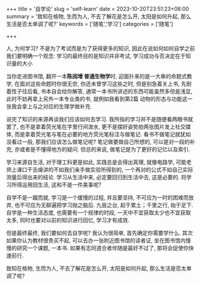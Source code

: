 +++
title = '自学论'
slug = 'self-learn'
date = 2023-10-20T23:51:23+08:00
summary = '致知在格物,  生而为人,  不去了解花是怎么开,  太阳是如何升起,  那么生活是否太单调了呢?'
keywords = ['随笔','学习']
categories = ['随笔']

+++

人,  为何学习?  不是为了考试而是为了获得更多的知识, 因此在说如何如何自学之前我们要明确一个观念: 学习的最终目的是知识并非考试,  学习成功与否决定在于知识量的大小

<!--more-->

当你走进图书馆,  翻开一本**陈阅增 普通生物学**时,  迎面扑来的是一大串的命题式教学,  在面对这些命题时你很无奈,  你还未曾学习这些之时,  但是别急着关上书,  先耐着性子往后看,  书本自会给你解答,  通常一本书所讲述的东西可能虽然多但是浅显,  此时不妨再拿上另外一本专业类的书,  就例如我看到第2篇 动物的形态与功能这一张我会拿上与之对应的生理学做补充.

说完了知识的来源再谈我们应该如何去学习. 我所指的学习并不是随便看两眼书就罢了, 也不是拿着荧光笔在字里行间泼水, 更不是摆好姿势拍两张图片发上社交媒体, 而是拿着荧光笔与笔在必要的地方荧光笔标注与做笔记. 看书不做笔记就犹如没看过一般, 那我们应该怎么做笔记呢? 笔记做要做自己所想的, 可以是对一段的补充, 亦或者是不懂得地方的疑问. 但总的来说, 做笔记是为了更好的记忆以及索引. 

学习来源自生活, 对于理工科更是如此,  实践总是会得出真理,  就像电路学,  可能老师上课口干舌燥讲的不如我们亲手做实验所得到的,  一个再对的公式不如自己实际测量后得出来的结论. 学习从生活中来,  必定要回归到生活中去,  这是必要的. 将学习所得运用回生活, 这和不是一件美事呢?

自学不是一蹴而就,  学习是一个缓慢的过程,  并且要坚持,  不可应为一时的困难而放弃,  也不可应为无聊遍把学习抛之脑后. 九层之台,  起于累土；千里之行,  始于足下. 自学是一种生活态度,  也需要有一个规律的时段,  一天中不宜获取太少也不宜获取太多,  同时也要对以前的知识进行回忆,  学习才有成效.

但是最终最终,  我们要如何去自学呢? 我认为很简单,  首先确定你需要学什么. 其次如果你认为教材很贵买不起,  可以去办一张附近图书馆的读者证,  坐在图书馆内慢慢的研究一个课题,  一本书. 如果有志同道合者伴随是最好不过了,  那将会促使你快速前行.

致知在格物,  生而为人,  不去了解花是怎么开,  太阳是如何升起,  那么生活是否太单调了呢?
